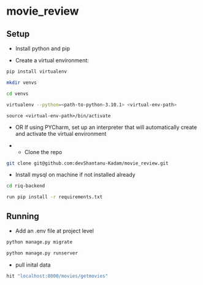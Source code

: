 # movie_review

## Setup
* Install python and pip

* Create a virtual environment:
```sh 
pip install virtualenv
```
```sh 
mkdir venvs
```
```sh 
cd venvs
```
```sh 
virtualenv --python=<path-to-python-3.10.1> <virtual-env-path>
```
```
source <virtual-env-path>/bin/activate
```

* OR If using PYCharm, set up an interpreter that will automatically create and activate the virtual environment

* * Clone the repo
```sh 
git clone git@github.com:devShantanu-Kadam/movie_review.git
```
* Install mysql on machine if not installed already
```sh 
cd riq-backend
```

```sh 
run pip install -r requirements.txt
```

## Running 
* Add an .env file at project level 

```sh 
python manage.py migrate
```
```sh 
python manage.py runserver
```
* pull inital data

```sh 
hit "localhost:8000/movies/getmovies"
```
